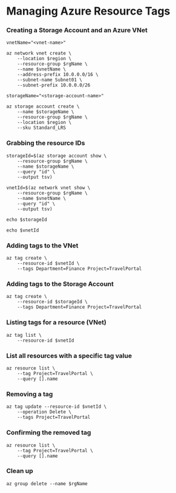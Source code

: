 # Managing Azure Resource Tags


### Creating a Storage Account and an Azure VNet
```
vnetName="<vnet-name>"

az network vnet create \
    --location $region \
    --resource-group $rgName \
    --name $vnetName \
    --address-prefix 10.0.0.0/16 \
    --subnet-name Subnet01 \
    --subnet-prefix 10.0.0.0/26

storageName="<storage-account-name>"

az storage account create \
    --name $storageName \
    --resource-group $rgName \
    --location $region \
    --sku Standard_LRS
```

### Grabbing the resource IDs
```
storageId=$(az storage account show \
    --resource-group $rgName \
    --name $storageName \
    --query "id" \
    --output tsv)

vnetId=$(az network vnet show \
    --resource-group $rgName \
    --name $vnetName \
    --query "id" \
    --output tsv)

echo $storageId

echo $vnetId
```

### Adding tags to the VNet
```
az tag create \
    --resource-id $vnetId \
    --tags Department=Finance Project=TravelPortal
```

### Adding tags to the Storage Account
```
az tag create \
    --resource-id $storageId \
    --tags Department=Finance Project=TravelPortal
```

### Listing tags for a resource (VNet)
```
az tag list \
    --resource-id $vnetId
```

### List all resources with a specific tag value
```
az resource list \
    --tag Project=TravelPortal \
    --query [].name
```

### Removing a tag
```
az tag update --resource-id $vnetId \
    --operation Delete \
    --tags Project=TravelPortal
```

### Confirming the removed tag
```
az resource list \
    --tag Project=TravelPortal \
    --query [].name
```

### Clean up
```
az group delete --name $rgName
```